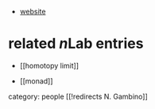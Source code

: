 
* [website](http://www.math.unipa.it/~ngambino/)

# related $n$Lab entries #

* [[homotopy limit]]

* [[monad]]

category: people
[[!redirects N. Gambino]]